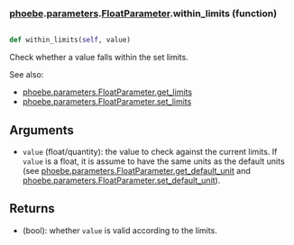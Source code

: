 ### [phoebe](phoebe.md).[parameters](phoebe.parameters.md).[FloatParameter](phoebe.parameters.FloatParameter.md).within_limits (function)


```py

def within_limits(self, value)

```



Check whether a value falls within the set limits.

See also:
* [phoebe.parameters.FloatParameter.get_limits](phoebe.parameters.FloatParameter.get_limits.md)
* [phoebe.parameters.FloatParameter.set_limits](phoebe.parameters.FloatParameter.set_limits.md)

Arguments
--------
* `value` (float/quantity): the value to check against the current
    limits.  If `value` is a float, it is assume to have the same
    units as the default units (see
    [phoebe.parameters.FloatParameter.get_default_unit](phoebe.parameters.FloatParameter.get_default_unit.md) and
    [phoebe.parameters.FloatParameter.set_default_unit](phoebe.parameters.FloatParameter.set_default_unit.md)).

Returns
--------
* (bool): whether `value` is valid according to the limits.

